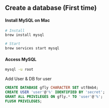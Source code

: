 Create a database (First time)
-----------------------------------------------------

#### Install MySQL on Mac

```bash
# Install
brew install mysql

# Start
brew services start mysql
```

#### Access MySQL
```bash
mysql -u root
```

Add User & DB for user

```sql
CREATE DATABASE gfly CHARACTER SET utf8mb4;
CREATE USER 'user'@'%' IDENTIFIED BY 'secret';
GRANT ALL PRIVILEGES ON gfly.* TO 'user'@'%';
FLUSH PRIVILEGES;
```
